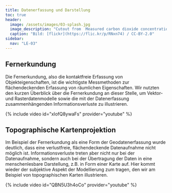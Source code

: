 ```yaml
---
title: Datenerfassung und Darstellung
toc: true
header:
  image: /assets/images/03-splash.jpg
  image_description: "Cutout from  Measured carbon dioxide concentrations in Vancouver"
  caption: "Bild: [flickr](https://flic.kr/p/RNxn74) / CC-BY-2.0"
sidebar:
  nav: "LE-03"   
---
```



## Fernerkundung

Die Fernerkundung, also die kontaktfreie Erfassung von Objekteigenschaften, ist die wichtigste Messmethoden zur flächendeckenden Erfassung von räumlichen Eigenschaften. Wir nutzten den kurzen Überblick über die Fernerkundung an dieser Stelle, um Vektor- und Rasterdatenmodelle sowie die mit der Datenerfassung zusammenhängenden Informationsverluste zu illustrieren.

{% include video id="xIofQ8ywaFs" provider="youtube" %}


## Topographische Kartenprojektion

Im Beispiel der Fernerkundung als eine Form der Geodatenerfassung wurde deutlich, dass eine verlustfreie, flächendeckende Datenaufnahme nicht möglich ist. Informationsverluste treten aber nicht nur bei der Datenaufnahme, sondern auch bei der Übertragung der Daten in eine menschenlesbare Darstellung, z.B. in Form einer Karte auf. Hier kommt wieder der subjektive Aspekt der Modellierung zum tragen, den wir am Beispiel von topographischen Karten illustrieren.

{% include video id="QBN5U3h4oCo" provider="youtube" %}
